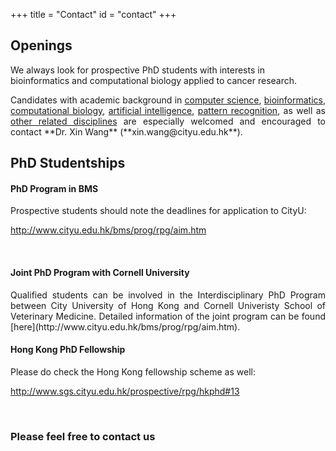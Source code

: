 +++
title = "Contact"
id = "contact"
+++

## Openings

We always look for prospective PhD students with interests in bioinformatics and computational biology applied to cancer research. 

<p align="justify">Candidates with academic background in <u>computer science</u>, <u>bioinformatics</u>, <u>computational biology</u>, <u>artificial intelligence</u>, <u>pattern recognition</u>, as well as <u>other related disciplines</u> are especially welcomed and encouraged to contact **Dr. Xin Wang** (**xin.wang@cityu.edu.hk**). 

## PhD Studentships

#### PhD Program in BMS

<p align="justify">Prospective students should note the deadlines for application to CityU:

http://www.cityu.edu.hk/bms/prog/rpg/aim.htm

<br>

#### Joint PhD Program with Cornell University

<p align="justify">Qualified students can be involved in the Interdisciplinary PhD Program between City University of Hong Kong and Cornell Univeristy School of Veterinary Medicine. Detailed information of the joint program can be found [here](http://www.cityu.edu.hk/bms/prog/rpg/aim.htm).

<br>

#### Hong Kong PhD Fellowship

<p align="justify">Please do check the Hong Kong fellowship scheme as well:

http://www.sgs.cityu.edu.hk/prospective/rpg/hkphd#13

<br>

### **Please feel free to contact us**
